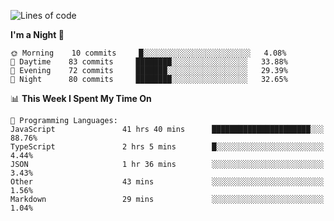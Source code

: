 <!--START_SECTION:waka-->
![Lines of code](https://img.shields.io/badge/From%20Hello%20World%20I%27ve%20Written-490037%20lines%20of%20code-blue)

**I'm a Night 🦉** 

```text
🌞 Morning    10 commits     █░░░░░░░░░░░░░░░░░░░░░░░░   4.08% 
🌆 Daytime    83 commits     ████████░░░░░░░░░░░░░░░░░   33.88% 
🌃 Evening    72 commits     ███████░░░░░░░░░░░░░░░░░░   29.39% 
🌙 Night      80 commits     ████████░░░░░░░░░░░░░░░░░   32.65%

```


📊 **This Week I Spent My Time On** 

```text
💬 Programming Languages: 
JavaScript               41 hrs 40 mins      ██████████████████████░░░   88.76% 
TypeScript               2 hrs 5 mins        █░░░░░░░░░░░░░░░░░░░░░░░░   4.44% 
JSON                     1 hr 36 mins        ░░░░░░░░░░░░░░░░░░░░░░░░░   3.43% 
Other                    43 mins             ░░░░░░░░░░░░░░░░░░░░░░░░░   1.56% 
Markdown                 29 mins             ░░░░░░░░░░░░░░░░░░░░░░░░░   1.04%

```


<!--END_SECTION:waka-->
